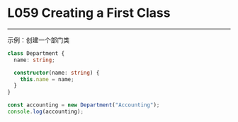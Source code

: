 # L059 Creating a First Class
---

示例：创建一个部门类

```ts
class Department {
  name: string;

  constructor(name: string) {
    this.name = name;
  }
}

const accounting = new Department("Accounting");
console.log(accounting);
```


